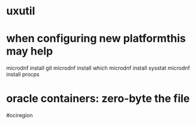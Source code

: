 # uxutil

# when configuring new platformthis may help 
 
microdnf install git
microdnf install which
microdnf install sysstat
microdnf install procps

# oracle containers: zero-byte the file 
#ociregion
